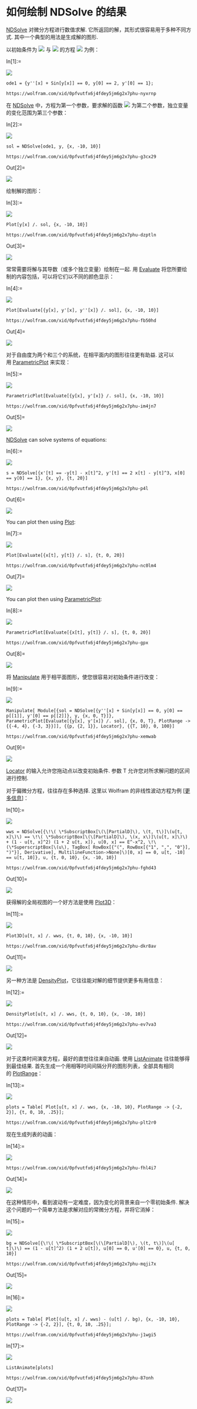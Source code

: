 # 如何绘制 NDSolve 的结果

[NDSolve](https://reference.wolfram.com/language/ref/NDSolve.html) 对微分方程进行数值求解. 它所返回的解，其形式很容易用于多种不同方式. 其中一个典型的用法是生成解的图形.

以初始条件为 ![](https://reference.wolfram.com/language/howto/Files/PlotTheResultsOfNDSolve.zh/1.png) 与 ![](https://reference.wolfram.com/language/howto/Files/PlotTheResultsOfNDSolve.zh/2.png) 的方程 ![](https://reference.wolfram.com/language/howto/Files/PlotTheResultsOfNDSolve.zh/3.png) 为例：

In[1]:=

![](https://reference.wolfram.com/language/howto/Files/PlotTheResultsOfNDSolve.zh/I_1.png)

`ode1 = {y''[x] + Sin[y[x]] == 0, y[0] == 2, y'[0] == 1};`

`https://wolfram.com/xid/0pfvutfx6j4fdey5jm6g2x7phu-nyxrnp`

在 [NDSolve](https://reference.wolfram.com/language/ref/NDSolve.html) 中，方程为第一个参数，要求解的函数 ![](https://reference.wolfram.com/language/howto/Files/PlotTheResultsOfNDSolve.zh/4.png) 为第二个参数，独立变量的变化范围为第三个参数：

In[2]:=

![](https://reference.wolfram.com/language/howto/Files/PlotTheResultsOfNDSolve.zh/I_2.png)

`sol = NDSolve[ode1, y, {x, -10, 10}]`

`https://wolfram.com/xid/0pfvutfx6j4fdey5jm6g2x7phu-g3cx29`

Out[2]=

![](https://reference.wolfram.com/language/howto/Files/PlotTheResultsOfNDSolve.zh/O_1.png)

绘制解的图形：

In[3]:=

![](https://reference.wolfram.com/language/howto/Files/PlotTheResultsOfNDSolve.zh/I_3.png)

`Plot[y[x] /. sol, {x, -10, 10}]`

`https://wolfram.com/xid/0pfvutfx6j4fdey5jm6g2x7phu-dzptln`

Out[3]=

![](https://reference.wolfram.com/language/howto/Files/PlotTheResultsOfNDSolve.zh/O_2.png)

常常需要将解与其导数（或多个独立变量）绘制在一起. 用 [Evaluate](https://reference.wolfram.com/language/ref/Evaluate.html) 将您所要绘制的内容包括，可以将它们以不同的颜色显示：

In[4]:=

![](https://reference.wolfram.com/language/howto/Files/PlotTheResultsOfNDSolve.zh/I_4.png)

`Plot[Evaluate[{y[x], y'[x], y''[x]} /. sol], {x, -10, 10}]`

`https://wolfram.com/xid/0pfvutfx6j4fdey5jm6g2x7phu-fb50hd`

Out[4]=

![](https://reference.wolfram.com/language/howto/Files/PlotTheResultsOfNDSolve.zh/O_3.png)

对于自由度为两个和三个的系统，在相平面内的图形往往更有助益. 这可以用 [ParametricPlot](https://reference.wolfram.com/language/ref/ParametricPlot.html) 来实现：

In[5]:=

![](https://reference.wolfram.com/language/howto/Files/PlotTheResultsOfNDSolve.zh/I_5.png)

`ParametricPlot[Evaluate[{y[x], y'[x]} /. sol], {x, -10, 10}]`

`https://wolfram.com/xid/0pfvutfx6j4fdey5jm6g2x7phu-im4jn7`

Out[5]=

![](https://reference.wolfram.com/language/howto/Files/PlotTheResultsOfNDSolve.zh/O_4.png)

[NDSolve](https://reference.wolfram.com/language/ref/NDSolve.html) can solve systems of equations:

In[6]:=

![](https://reference.wolfram.com/language/howto/Files/PlotTheResultsOfNDSolve.zh/I_6.png)

`s = NDSolve[{x'[t] == -y[t] - x[t]^2, y'[t] == 2 x[t] - y[t]^3, x[0] == y[0] == 1}, {x, y}, {t, 20}]`

`https://wolfram.com/xid/0pfvutfx6j4fdey5jm6g2x7phu-p4l`

Out[6]=

![](https://reference.wolfram.com/language/howto/Files/PlotTheResultsOfNDSolve.zh/O_5.png)

You can plot then using [Plot](https://reference.wolfram.com/language/ref/Plot.html):

In[7]:=

![](https://reference.wolfram.com/language/howto/Files/PlotTheResultsOfNDSolve.zh/I_7.png)

`Plot[Evaluate[{x[t], y[t]} /. s], {t, 0, 20}]`

`https://wolfram.com/xid/0pfvutfx6j4fdey5jm6g2x7phu-nc0lm4`

Out[7]=

![](https://reference.wolfram.com/language/howto/Files/PlotTheResultsOfNDSolve.zh/O_6.png)

You can plot then using [ParametricPlot](https://reference.wolfram.com/language/ref/ParametricPlot.html):

In[8]:=

![](https://reference.wolfram.com/language/howto/Files/PlotTheResultsOfNDSolve.zh/I_8.png)

`ParametricPlot[Evaluate[{x[t], y[t]} /. s], {t, 0, 20}]`

`https://wolfram.com/xid/0pfvutfx6j4fdey5jm6g2x7phu-gpx`

Out[8]=

![](https://reference.wolfram.com/language/howto/Files/PlotTheResultsOfNDSolve.zh/O_7.png)

将 [Manipulate](https://reference.wolfram.com/language/ref/Manipulate.html) 用于相平面图形，使您很容易对初始条件进行改变：

In[9]:=

![](https://reference.wolfram.com/language/howto/Files/PlotTheResultsOfNDSolve.zh/I_9.png)

`Manipulate[ Module[{sol = NDSolve[{y''[x] + Sin[y[x]] == 0, y[0] == p[[1]], y'[0] == p[[2]]}, y, {x, 0, T}]}, ParametricPlot[Evaluate[{y[x], y'[x]} /. sol], {x, 0, T}, PlotRange -> {{-4, 4}, {-3, 3}}]], {{p, {2, 1}}, Locator}, {{T, 10}, 0, 100}]`

`https://wolfram.com/xid/0pfvutfx6j4fdey5jm6g2x7phu-xemwab`

Out[9]=

![](https://reference.wolfram.com/language/howto/Files/PlotTheResultsOfNDSolve.zh/Video_1.jpg)

[Locator](https://reference.wolfram.com/language/ref/Locator.html) 的输入允许您拖动点以改变初始条件. 参数 T 允许您对所求解问题的区间进行控制.

对于偏微分方程，往往存在多种选择. 这里以 Wolfram 的非线性波动方程为例 [[更多信息](http://www.wolframscience.com/nksonline/page-923a-text)]：

In[10]:=

![](https://reference.wolfram.com/language/howto/Files/PlotTheResultsOfNDSolve.zh/I_10.png)

`wws = NDSolve[{\!\( \*SubscriptBox[\(\[PartialD]\), \(t, t\)]\(u[t, x]\)\) == \!\( \*SubscriptBox[\(\[PartialD]\), \(x, x\)]\(u[t, x]\)\) + (1 - u[t, x]^2) (1 + 2 u[t, x]), u[0, x] == E^-x^2, \!\(\*SuperscriptBox[\(u\), TagBox[ RowBox[{"(", RowBox[{"1", ",", "0"}], ")"}], Derivative], MultilineFunction->None]\)[0, x] == 0, u[t, -10] == u[t, 10]}, u, {t, 0, 10}, {x, -10, 10}]`

`https://wolfram.com/xid/0pfvutfx6j4fdey5jm6g2x7phu-fghd43`

Out[10]=

![](https://reference.wolfram.com/language/howto/Files/PlotTheResultsOfNDSolve.zh/O_8.png)

获得解的全局视图的一个好方法是使用 [Plot3D](https://reference.wolfram.com/language/ref/Plot3D.html)：

In[11]:=

![](https://reference.wolfram.com/language/howto/Files/PlotTheResultsOfNDSolve.zh/I_11.png)

`Plot3D[u[t, x] /. wws, {t, 0, 10}, {x, -10, 10}]`

`https://wolfram.com/xid/0pfvutfx6j4fdey5jm6g2x7phu-dkr8av`

Out[11]=

![](https://reference.wolfram.com/language/howto/Files/PlotTheResultsOfNDSolve.zh/O_9.png)

另一种方法是 [DensityPlot](https://reference.wolfram.com/language/ref/DensityPlot.html)，它往往能对解的细节提供更多有用信息：

In[12]:=

![](https://reference.wolfram.com/language/howto/Files/PlotTheResultsOfNDSolve.zh/I_12.png)

`DensityPlot[u[t, x] /. wws, {t, 0, 10}, {x, -10, 10}]`

`https://wolfram.com/xid/0pfvutfx6j4fdey5jm6g2x7phu-ev7va3`

Out[12]=

![](https://reference.wolfram.com/language/howto/Files/PlotTheResultsOfNDSolve.zh/O_10.png)

对于这类时间演变方程，最好的直觉往往来自动画. 使用 [ListAnimate](https://reference.wolfram.com/language/ref/ListAnimate.html) 往往能够得到最佳结果. 首先生成一个用相等时间间隔分开的图形列表，全部具有相同的 [PlotRange](https://reference.wolfram.com/language/ref/PlotRange.html)：

In[13]:=

![](https://reference.wolfram.com/language/howto/Files/PlotTheResultsOfNDSolve.zh/I_13.png)

`plots = Table[ Plot[u[t, x] /. wws, {x, -10, 10}, PlotRange -> {-2, 2}], {t, 0, 10, .25}];`

`https://wolfram.com/xid/0pfvutfx6j4fdey5jm6g2x7phu-plt2r0`

现在生成列表的动画：

In[14]:=

![](https://reference.wolfram.com/language/howto/Files/PlotTheResultsOfNDSolve.zh/I_14.png)

`https://wolfram.com/xid/0pfvutfx6j4fdey5jm6g2x7phu-fhl4i7`

Out[14]=

![](https://reference.wolfram.com/language/howto/Files/PlotTheResultsOfNDSolve.zh/O_11.png)

在这种情形中，看到波动有一定难度，因为变化的背景来自一个零初始条件. 解决这个问题的一个简单方法是求解对应的常微分方程，并将它消掉：

In[15]:=

![](https://reference.wolfram.com/language/howto/Files/PlotTheResultsOfNDSolve.zh/I_15.png)

`bg = NDSolve[{\!\( \*SubscriptBox[\(\[PartialD]\), \(t, t\)]\(u[ t]\)\) == (1 - u[t]^2) (1 + 2 u[t]), u[0] == 0, u'[0] == 0}, u, {t, 0, 10}]`

`https://wolfram.com/xid/0pfvutfx6j4fdey5jm6g2x7phu-mqji7x`

Out[15]=

![](https://reference.wolfram.com/language/howto/Files/PlotTheResultsOfNDSolve.zh/O_12.png)

In[16]:=

![](https://reference.wolfram.com/language/howto/Files/PlotTheResultsOfNDSolve.zh/I_16.png)

`plots = Table[ Plot[(u[t, x] /. wws) - (u[t] /. bg), {x, -10, 10}, PlotRange -> {-2, 2}], {t, 0, 10, .25}];`

`https://wolfram.com/xid/0pfvutfx6j4fdey5jm6g2x7phu-j1wgi5`

In[17]:=

![](https://reference.wolfram.com/language/howto/Files/PlotTheResultsOfNDSolve.zh/I_17.png)

`ListAnimate[plots]`

`https://wolfram.com/xid/0pfvutfx6j4fdey5jm6g2x7phu-87onh`

Out[17]=

![](https://reference.wolfram.com/language/howto/Files/PlotTheResultsOfNDSolve.zh/O_13.png)
